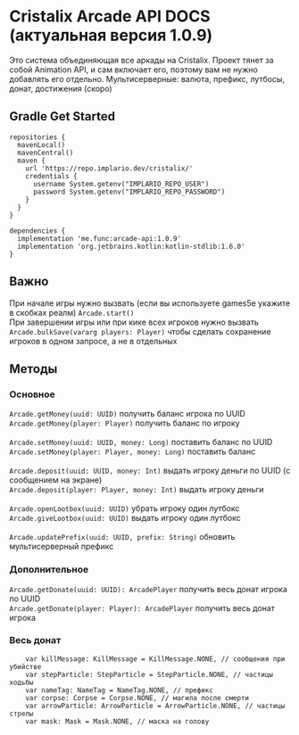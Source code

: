 # Cristalix Arcade API DOCS (актуальная версия 1.0.9)

Это система объединяющая все аркады на Cristalix. 
Проект тянет за собой Animation API, и сам включает его, поэтому вам не нужно добавлять его отдельно.
Мультисерверные: валюта, префикс, лутбосы, донат, достижения (скоро)
<br>

<h2>Gradle Get Started</h2>

```
repositories {
  mavenLocal()
  mavenCentral()
  maven {
    url 'https://repo.implario.dev/cristalix/'
    credentials {
      username System.getenv("IMPLARIO_REPO_USER")
      password System.getenv("IMPLARIO_REPO_PASSWORD")
    }
  }
}

dependencies {
  implementation 'me.func:arcade-api:1.0.9'
  implementation 'org.jetbrains.kotlin:kotlin-stdlib:1.6.0'
}
```

<h2>Важно</h2>

При начале игры нужно вызвать (если вы используете games5e укажите в скобках реалм) `Arcade.start()`<br>
При завершении игры или при кике всех игроков нужно вызвать `Arcade.bulkSave(vararg players: Player)` чтобы сделать сохранение игроков в одном запросе, а не в отдельных

<h2>Методы</h2>

<h3>Основное</h3> 

`Arcade.getMoney(uuid: UUID)` получить баланс игрока по UUID<br>
`Arcade.getMoney(player: Player)` получить баланс по игроку<br>
<br>
`Arcade.setMoney(uuid: UUID, money: Long)` поставить баланс по UUID<br>
`Arcade.setMoney(player: Player, money: Long)` поставить баланс<br>
<br>
`Arcade.deposit(uuid: UUID, money: Int)` выдать игроку деньги по UUID (с сообщением на экране)<br>
`Arcade.deposit(player: Player, money: Int)` выдать игроку деньги<br>
<br>
`Arcade.openLootbox(uuid: UUID)` убрать игроку один лутбокс<br>
`Arcade.giveLootbox(uuid: UUID)` выдать игроку один лутбокс<br>
<br>
`Arcade.updatePrefix(uuid: UUID, prefix: String)` обновить мультисерверный префикс <br>

<h3>Дополнительное</h3>

`Arcade.getDonate(uuid: UUID): ArcadePlayer` получить весь донат игрока по UUID<br>
`Arcade.getDonate(player: Player): ArcadePlayer` получить весь донат игрока<br>

<h3>Весь донат</h3>

```
    var killMessage: KillMessage = KillMessage.NONE, // сообщения при убийстве
    var stepParticle: StepParticle = StepParticle.NONE, // частицы ходьбы
    var nameTag: NameTag = NameTag.NONE, // префикс
    var corpse: Corpse = Corpse.NONE, // магила после смерти
    var arrowParticle: ArrowParticle = ArrowParticle.NONE, // частицы стрелы
    var mask: Mask = Mask.NONE, // маска на голову
```
